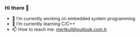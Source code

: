 ### Hi there 👋
- 🔭 I’m currently working on embedded system programming
- 🌱 I’m currently learning C/C++
- 📫 How to reach me: mertkull@outlook.com.tr

<!--
**eng-eee/eng-eee** is a ✨ _special_ ✨ repository because its `README.md` (this file) appears on your GitHub profile.

Here are some ideas to get you started:

- 🔭 I’m currently working on ...
- 🌱 I’m currently learning ...
- 👯 I’m looking to collaborate on ...
- 🤔 I’m looking for help with ...
- 💬 Ask me about ...
- 📫 How to reach me: ...
- 😄 Pronouns: ...
- ⚡ Fun fact: ...
-->
